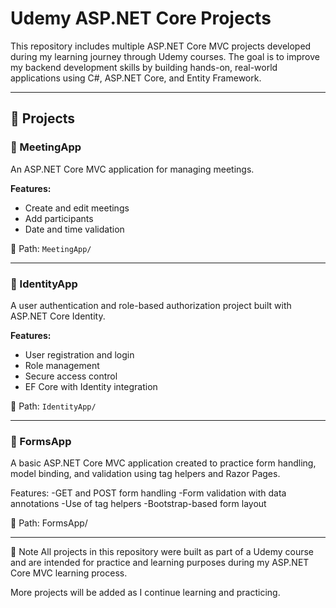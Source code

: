 # Udemy ASP.NET Core Projects

This repository includes multiple ASP.NET Core MVC projects developed during my learning journey through Udemy courses. The goal is to improve my backend development skills by building hands-on, real-world applications using C#, ASP.NET Core, and Entity Framework.

---

## 📂 Projects

### 🔹 MeetingApp
An ASP.NET Core MVC application for managing meetings.

**Features:**
- Create and edit meetings
- Add participants
- Date and time validation

📁 Path: `MeetingApp/`

---
### 🔹 IdentityApp
A user authentication and role-based authorization project built with ASP.NET Core Identity.

**Features:**
- User registration and login
- Role management
- Secure access control
- EF Core with Identity integration

📁 Path: `IdentityApp/`

---
### 🔹 FormsApp
A basic ASP.NET Core MVC application created to practice form handling, model binding, and validation using tag helpers and Razor Pages.

Features:
-GET and POST form handling
-Form validation with data annotations
-Use of tag helpers
-Bootstrap-based form layout

📁 Path: FormsApp/


-----------------------------------------------------------------------------------
📝 Note
All projects in this repository were built as part of a Udemy course and are intended for practice and learning purposes during my ASP.NET Core MVC learning process.


More projects will be added as I continue learning and practicing.
